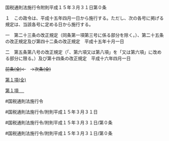 国税通則法施行令附則平成１５年３月３１日第０条

１　この政令は、平成十五年四月一日から施行する。ただし、次の各号に掲げる規定は、当該各号に定める日から施行する。

一　第二十三条の改正規定（同条第一項第三号に係る部分を除く。）、第二十五条の改正規定及び第四十二条の改正規定　平成十五年十月一日

二　第五条第八号の改正規定（「、第六項又は第八項」を「又は第六項」に改める部分に限る。）及び第十四条の改正規定　平成十六年四月一日

~~前条(全)←~~　~~→次条(全)~~

[第１項(全)](国税通則法施行＿令附則平成１５年３月３１日第０条第１項_.md)  

[第１項 　 ](国税通則法施行＿令附則平成１５年３月３１日第０条第１項.md)  

#国税通則法施行令

#国税通則法施行令/附則平成１５年３月３１日

#国税通則法施行令/附則平成１５年３月３１日/第０条

#国税通則法施行令/附則平成１５年３月３１日/第０条

